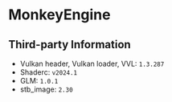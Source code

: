 # MonkeyEngine

## Third-party Information
- Vulkan header, Vulkan loader, VVL: `1.3.287`
- Shaderc: `v2024.1`
- GLM: `1.0.1`
- stb_image: `2.30`